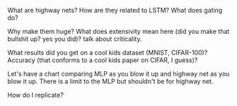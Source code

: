 What are highway nets? How are they related to LSTM? What does gating do?

Why make them huge? What does extensivity mean here (did you make that bullshit up? yes you did)? talk about criticality.

What results did you get on a cool kids dataset (MNIST, CIFAR-100)? Accuracy (that conforms to a cool kids paper on CIFAR, I guess)?

Let's have a chart comparing MLP as you blow it up and highway net as you blow it up. There is a limit to the MLP but shouldn't be for highway net.

How do I replicate?
